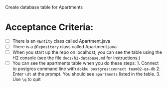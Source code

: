 Create database table for Apartments


# Acceptance Criteria:

- [ ] There is an `@Entity` class called Apartment.java
- [ ] There is a `@Repository` class called Apartment.java
- [ ] When you start up the repo on localhost, you can see the table
      using the H2 console (see the file `docs/h2-database.md` for 
      instructions.)
- [ ] You can see the apartments table when you do these steps:
      1. Connect to postgres command line with 
         ```
         dokku postgres:connect team02-qa-db
         ```
      2. Enter `\dt` at the prompt. You should see
         `apartments` listed in the table.
      3. Use `\q` to quit
